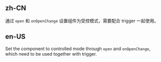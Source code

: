 ## zh-CN

通过 `open` 和 `onOpenChange` 设置组件为受控模式，需要配合 trigger 一起使用。

## en-US

Set the component to controlled mode through `open` and `onOpenChange`, which need to be used together with trigger.
